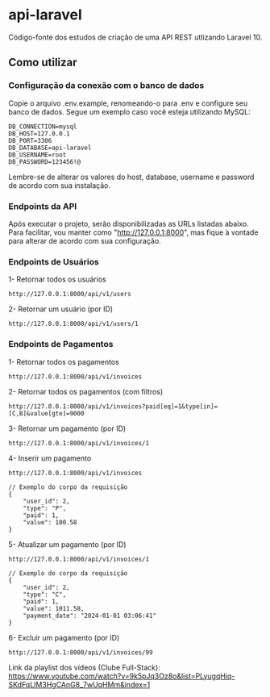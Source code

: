 # api-laravel

Código-fonte dos estudos de criação de uma API REST utlizando Laravel 10.

## Como utilizar

### Configuração da conexão com o banco de dados

Copie o arquivo .env.example, renomeando-o para .env e configure seu banco de dados. Segue um exemplo caso você esteja utilizando MySQL:

```
DB_CONNECTION=mysql
DB_HOST=127.0.0.1
DB_PORT=3306
DB_DATABASE=api-laravel
DB_USERNAME=root
DB_PASSWORD=123456!@
```

Lembre-se de alterar os valores do host, database, username e password de acordo com sua instalação.

### Endpoints da API

Após executar o projeto, serão disponibilizadas as URLs listadas abaixo. Para facilitar, vou manter como "http://127.0.0.1:8000", mas fique à vontade para alterar de acordo com sua configuração.

### Endpoints de Usuários
1- Retornar todos os usuários
```
http://127.0.0.1:8000/api/v1/users
```

2- Retornar um usuário (por ID)
```
http://127.0.0.1:8000/api/v1/users/1
```

### Endpoints de Pagamentos
1- Retornar todos os pagamentos
```
http://127.0.0.1:8000/api/v1/invoices
```

2- Retornar todos os pagamentos (com filtros)
```
http://127.0.0.1:8000/api/v1/invoices?paid[eq]=1&type[in]=[C,B]&value[gte]=9000
```

3- Retornar um pagamento (por ID)
```
http://127.0.0.1:8000/api/v1/invoices/1
```

4- Inserir um pagamento
```
http://127.0.0.1:8000/api/v1/invoices
```

```
// Exemplo do corpo da requisição
{
	"user_id": 2,
	"type": "P",
	"paid": 1,
	"value": 100.58
}
```

5- Atualizar um pagamento (por ID)
```
http://127.0.0.1:8000/api/v1/invoices/1
```

```
// Exemplo do corpo da requisição
{
	"user_id": 2,
	"type": "C",
	"paid": 1,
	"value": 1011.58,
	"payment_date": "2024-01-01 03:06:41"
}
```

6- Excluir um pagamento (por ID)
```
http://127.0.0.1:8000/api/v1/invoices/99
```

Link da playlist dos vídeos (Clube Full-Stack): https://www.youtube.com/watch?v=9k5pJq3Oz8o&list=PLyugqHiq-SKdFqLIM3HgCAnG8_7wUqHMm&index=1